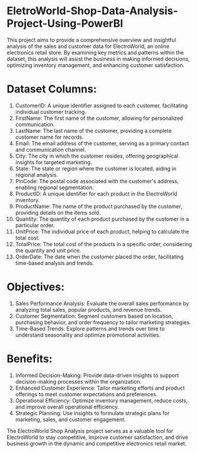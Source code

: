 # EletroWorld-Shop-Data-Analysis-Project-Using-PowerBI

This project aims to provide a comprehensive overview and insightful analysis of the sales and customer data for ElectroWorld, an online electronics retail store. By examining key metrics and patterns within the dataset, this analysis will assist the business in making informed decisions, optimizing inventory management, and enhancing customer satisfaction.

# Dataset Columns:
1. CustomerID: A unique identifier assigned to each customer, facilitating individual customer tracking.
2. FirstName: The first name of the customer, allowing for personalized communication.
3. LastName: The last name of the customer, providing a complete customer name for records.
4. Email: The email address of the customer, serving as a primary contact and communication channel.
5. City: The city in which the customer resides, offering geographical insights for targeted marketing.
6. State: The state or region where the customer is located, aiding in regional analysis.
7. PinCode: The postal code associated with the customer's address, enabling regional segmentation.
8. ProductID: A unique identifier for each product in the ElectroWorld inventory.
9. ProductName: The name of the product purchased by the customer, providing details on the items sold.
10. Quantity: The quantity of each product purchased by the customer in a particular order.
11. UnitPrice: The individual price of each product, helping to calculate the total cost.
12. TotalPrice: The total cost of the products in a specific order, considering the quantity and unit price.
13. OrderDate: The date when the customer placed the order, facilitating time-based analysis and trends.

# Objectives:
1. Sales Performance Analysis: Evaluate the overall sales performance by analyzing total sales, popular products, and revenue trends.
2. Customer Segmentation: Segment customers based on location, purchasing behavior, and order frequency to tailor marketing strategies.
5. Time-Based Trends: Explore patterns and trends over time to understand seasonality and optimize promotional activities.

# Benefits:
1. Informed Decision-Making: Provide data-driven insights to support decision-making processes within the organization.
2. Enhanced Customer Experience: Tailor marketing efforts and product offerings to meet customer expectations and preferences.
3. Operational Efficiency: Optimize inventory management, reduce costs, and improve overall operational efficiency.
4. Strategic Planning: Use insights to formulate strategic plans for marketing, sales, and customer engagement.

The ElectroWorld Shop Analysis project serves as a valuable tool for ElectroWorld to stay competitive, improve customer satisfaction, and drive business growth in the dynamic and
competitive electronics retail market. 

